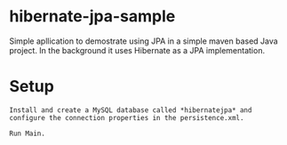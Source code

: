 # hibernate-jpa-sample

Simple apllication to demostrate using JPA in a simple maven based Java project. In the background it uses Hibernate as a JPA implementation.

# Setup

````
Install and create a MySQL database called *hibernatejpa* and configure the connection properties in the persistence.xml. 

Run Main. 
````
